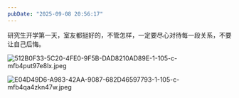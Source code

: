 ```yaml
---
pubDate: "2025-09-08 20:56:17"
---
```


研究生开学第一天，室友都挺好的，不管怎样，一定要尽心对待每一段关系，不要让自己后悔。

![512B0F33-5C20-4FE0-9F5B-DAD8210AD89E-1-105-c-mfb4put97e8lx.jpeg](https://cdn.jsdelivr.net/gh/SUNSIR007/picx-images-hosting@master/images/2025/09/512B0F33-5C20-4FE0-9F5B-DAD8210AD89E-1-105-c-mfb4put97e8lx.jpeg)

![E04D49D6-A983-42AA-9087-682D46597793-1-105-c-mfb4qa4zkn47w.jpeg](https://cdn.jsdelivr.net/gh/SUNSIR007/picx-images-hosting@master/images/2025/09/E04D49D6-A983-42AA-9087-682D46597793-1-105-c-mfb4qa4zkn47w.jpeg)
